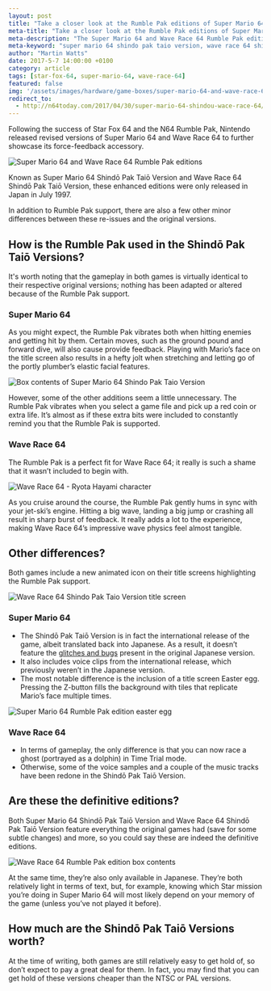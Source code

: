 ```yaml
---
layout: post
title: "Take a closer look at the Rumble Pak editions of Super Mario 64 and Wave Race 64"
meta-title: "Take a closer look at the Rumble Pak editions of Super Mario 64 and Wave Race 64"
meta-description: "The Super Mario 64 and Wave Race 64 Rumble Pak editions, known as Shindō Pak Taiō Versions, were only released in Japan in July 1997."
meta-keyword: "super mario 64 shindo pak taio version, wave race 64 shindo pak taio version, super mario 64 rumble version, wave race 64 rumble version, n64 rumble pak games"
author: "Martin Watts"
date: 2017-5-7 14:00:00 +0100
category: article
tags: [star-fox-64, super-mario-64, wave-race-64]
featured: false
img: '/assets/images/hardware/game-boxes/super-mario-64-and-wave-race-64-rumble-pak-editions.jpg'
redirect_to:
  - http://n64today.com/2017/04/30/super-mario-64-shindou-wace-race-64/
---
```

Following the success of Star Fox 64 and the N64 Rumble Pak, Nintendo released revised versions of Super Mario 64 and Wave Race 64 to further showcase its force-feedback accessory.

![Super Mario 64 and Wave Race 64 Rumble Pak editions](/assets/images/hardware/game-boxes/super-mario-64-and-wave-race-64-rumble-pak-editions.jpg)

Known as Super Mario 64 Shindō Pak Taiō Version and Wave Race 64 Shindō Pak Taiō Version, these enhanced editions were only released in Japan in July 1997.

In addition to Rumble Pak support, there are also a few other minor differences between these re-issues and the original versions.

## How is the Rumble Pak used in the Shindō Pak Taiō Versions? ##

It's worth noting that the gameplay in both games is virtually identical to their respective original versions; nothing has been adapted or altered because of the Rumble Pak support.

### Super Mario 64 ###

As you might expect, the Rumble Pak vibrates both when hitting enemies and getting hit by them. Certain moves, such as the ground pound and forward dive, will also cause provide feedback. Playing with Mario’s face on the title screen also results in a hefty jolt when stretching and letting go of the portly plumber’s elastic facial features.

![Box contents of Super Mario 64 Shindo Pak Taio Version](/assets/images/hardware/game-boxes/super-mario-64-shindo-pak-taio-version-box-contents.jpg)

However, some of the other additions seem a little unnecessary. The Rumble Pak vibrates when you select a game file and pick up a red coin or extra life. It’s almost as if these extra bits were included to constantly remind you that the Rumble Pak is supported.

### Wave Race 64 ###

The Rumble Pak is a perfect fit for Wave Race 64; it really is such a shame that it wasn’t included to begin with.

![Wave Race 64 - Ryota Hayami character](/assets/images/games/wave-race-64/shindo-pak-taio-version/wave-race-64-shindo-taio-version-ryota-hayami.jpg)

As you cruise around the course, the Rumble Pak gently hums in sync with your jet-ski’s engine. Hitting a big wave, landing a big jump or crashing all result in sharp burst of feedback. It really adds a lot to the experience, making Wave Race 64’s impressive wave physics feel almost tangible.

## Other differences? ##

Both games include a new animated icon on their title screens highlighting the Rumble Pak support.

![Wave Race 64 Shindo Pak Taio Version title screen](/assets/images/games/wave-race-64/shindo-pak-taio-version/wave-race-64-shindo-taio-version-title-screen.jpg)

### Super Mario 64 ###

- The Shindō Pak Taiō Version is in fact the international release of the game, albeit translated back into Japanese. As a result, it doesn’t feature the [glitches and bugs](https://tcrf.net/Super_Mario_64_(Nintendo_64)/Regional_and_Version_Differences/en#Glitches) present in the original Japanese version.
- It also includes voice clips from the international release, which previously weren’t in the Japanese version.
- The most notable difference is the inclusion of a title screen Easter egg. Pressing the Z-button fills the background with tiles that replicate Mario’s face multiple times.

![Super Mario 64 Rumble Pak edition easter egg](/assets/images/games/super-mario-64/shindo-pak-taio-version/super-mario-64-shindo-pak-taio-version-title-screen-easter-egg.jpg)

### Wave Race 64 ###

- In terms of gameplay, the only difference is that you can now race a ghost (portrayed as a dolphin) in Time Trial mode.
- Otherwise, some of the voice samples and a couple of the music tracks have been redone in the Shindō Pak Taiō Version.

## Are these the definitive editions? ##

Both Super Mario 64 Shindō Pak Taiō Version and Wave Race 64 Shindō Pak Taiō Version feature everything the original games had (save for some subtle changes) and more, so you could say these are indeed the definitive editions.

![Wave Race 64 Rumble Pak edition box contents](/assets/images/hardware/game-boxes/wave-race-64-shindo-pak-taio-version-box-contents.jpg)

At the same time, they’re also only available in Japanese. They’re both relatively light in terms of text, but, for example, knowing which Star mission you’re doing in Super Mario 64 will most likely depend on your memory of the game (unless you’ve not played it before).

## How much are the Shindō Pak Taiō Versions worth? ##

At the time of writing, both games are still relatively easy to get hold of, so don’t expect to pay a great deal for them. In fact, you may find that you can get hold of these versions cheaper than the NTSC or PAL versions.
